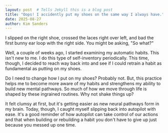 ```yaml
---
layout: post  # Tells Jekyll this is a blog post
title: "Oops! I accidently put my shoes on the same way I always have."
date: 2025-08-27
author: Kim Sanders
---
```


I slipped on the right shoe, crossed the laces right over left, and bad the first bunny ear loop with the right side. 
You might be asking, "So what?"

Well, a couple of weeks ago, I started examining my automatic habits. This isn't new to me. I do this type of self-inventory periodically. This time, though, I decided to reach way back into and see if I could retrain a habit as fundamental as putting on my shoes. 

Do I need to change how I put on my shoes? Probably not. But, this practice helps me to become more aware of my habits and strengthens my ability to build new mental pathways. So much of how we move through life is shaped by these ingrained routines. Why not shake things up? 

It felt clumsy at first, but it's getting easier as new neural pathways form in my brain. Today, though, I caught myself slipping back into autopilot with ease. It's a good reminder of how autopilot can take control of our actions and that when building or rebuilding a habit you don't have to give up just because you messed up one time. 
